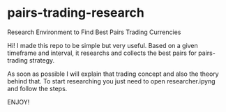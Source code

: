 # pairs-trading-research
 Research Environment to Find Best Pairs Trading Currencies

Hi! 
I made this repo to be simple but very useful.
Based on a given timeframe and interval, it researchs and collects the best pairs for pairs-trading strategy.

As soon as possible I will explain that trading concept and also the theory behind that.
To start researching you just need to open researcher.ipyng and follow the steps.

ENJOY!
